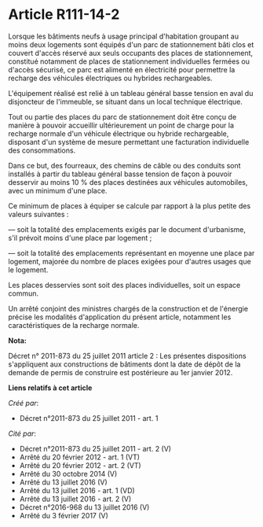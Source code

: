 # Article R111-14-2

Lorsque les bâtiments neufs à usage principal d'habitation groupant au moins deux logements sont équipés d'un parc de
stationnement bâti clos et couvert d'accès réservé aux seuls occupants des places de stationnement, constitué notamment de
places de stationnement individuelles fermées ou d'accès sécurisé, ce parc est alimenté en électricité pour permettre la
recharge des véhicules électriques ou hybrides rechargeables.

L'équipement réalisé est relié à un tableau général basse tension en aval du disjoncteur de l'immeuble, se situant dans un
local technique électrique.

Tout ou partie des places du parc de stationnement doit être conçu de manière à pouvoir accueillir ultérieurement un point de
charge pour la recharge normale d'un véhicule électrique ou hybride rechargeable, disposant d'un système de mesure permettant
une facturation individuelle des consommations.

Dans ce but, des fourreaux, des chemins de câble ou des conduits sont installés à partir du tableau général basse tension de
façon à pouvoir desservir au moins 10 % des places destinées aux véhicules automobiles, avec un minimum d'une place.

Ce minimum de places à équiper se calcule par rapport à la plus petite des valeurs suivantes :

― soit la totalité des emplacements exigés par le document d'urbanisme, s'il prévoit moins d'une place par logement ;

― soit la totalité des emplacements représentant en moyenne une place par logement, majorée du nombre de places exigées pour
d'autres usages que le logement.

Les places desservies sont soit des places individuelles, soit un espace commun.

Un arrêté conjoint des ministres chargés de la construction et de l'énergie précise les modalités d'application du présent
article, notamment les caractéristiques de la recharge normale.

**Nota:**

Décret n° 2011-873 du 25 juillet 2011 article 2 : Les présentes dispositions s'appliquent aux constructions de bâtiments dont
la date de dépôt de la demande de permis de construire est postérieure au 1er janvier 2012.

**Liens relatifs à cet article**

_Créé par_:

  - Décret n°2011-873 du 25 juillet 2011 - art. 1

_Cité par_:

  - Décret n°2011-873 du 25 juillet 2011 - art. 2 (V)
  - Arrêté du 20 février 2012 - art. 1 (VT)
  - Arrêté du 20 février 2012 - art. 2 (VT)
  - Arrêté du 30 octobre 2014 (V)
  - Arrêté du 13 juillet 2016 (V)
  - Arrêté du 13 juillet 2016 - art. 1 (VD)
  - Arrêté du 13 juillet 2016 - art. 2 (V)
  - Décret n°2016-968 du 13 juillet 2016 (V)
  - Arrêté du 3 février 2017 (V)

